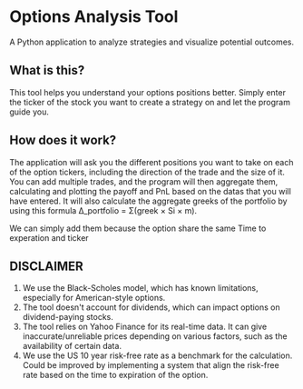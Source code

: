 # Options Analysis Tool

A Python application to analyze strategies and visualize potential outcomes.

## What is this?

This tool helps you understand your options positions better. Simply enter the ticker of the stock you want to create a strategy on and let the program guide you.

## How does it work?

The application will ask you the different positions you want to take on each of the option tickers, including the direction of the trade and the size of it. You can add multiple trades, and the program will then aggregate them, calculating and plotting the payoff and PnL based on the datas that you will have entered. It will also calculate the aggregate greeks of the portfolio by using this formula
Δ_portfolio = Σ(greek × Si × m).

We can simply add them because the option share the same Time to experation and ticker

## DISCLAIMER
1. We use the Black-Scholes model, which has known limitations, especially for American-style options.
2. The tool doesn't account for dividends, which can impact options on dividend-paying stocks.
3. The tool relies on Yahoo Finance for its real-time data. It can give inaccurate/unreliable prices depending on various factors, such as the availability of certain data.
4. We use the US 10 year risk-free rate as a benchmark for the calculation. Could be improved by implementing a system that align the risk-free rate based on the time to expiration of the option.

